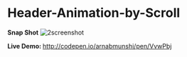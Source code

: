 # Header-Animation-by-Scroll

<b>Snap Shot</b>
![2screenshot](https://cloud.githubusercontent.com/assets/4268709/9585776/851bf362-5036-11e5-999e-3a08082bd73b.gif)

<b>Live Demo: </b>http://codepen.io/arnabmunshi/pen/VvwPbj
